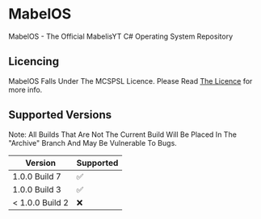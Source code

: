 # MabelOS
MabelOS - The Official MabelisYT C# Operating System Repository

## Licencing
MabelOS Falls Under The MCSPSL Licence. Please Read <a href="https://web.mabelisyt.co/mcspsl">The Licence</a> for more info.

## Supported Versions

Note: All Builds That Are Not The Current Build Will Be Placed In The "Archive" Branch And May Be Vulnerable To Bugs.

| Version | Supported          |
| ------- | ------------------ |
| 1.0.0 Build 7   | :white_check_mark: |
| 1.0.0 Build 3   | :white_check_mark: |
| < 1.0.0 Build 2 | :x:                |
